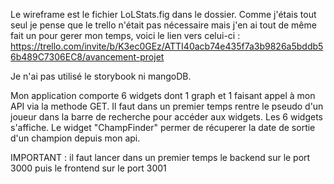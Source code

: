 Le wireframe est le fichier LoLStats.fig dans le dossier.
Comme j'étais tout seul je pense que le trello n'était pas nécessaire mais j'en ai tout de même fait un pour gerer mon temps, voici le lien vers celui-ci :
https://trello.com/invite/b/K3ec0GEz/ATTI40acb74e435f7a3b9826a5bddb56b489C7306EC8/avancement-projet

Je n'ai pas utilisé le storybook ni mangoDB.

Mon application comporte 6 widgets dont 1 graph et 1 faisant appel à mon API via la methode GET.
Il faut dans un premier temps rentre le pseudo d'un joueur dans la barre de recherche pour accéder aux widgets.
Les 6 widgets s'affiche.
Le widget "ChampFinder" permer de récuperer la date de sortie d'un champion depuis mon api.

IMPORTANT : il faut lancer dans un premier temps le backend sur le port 3000 puis le frontend sur le port 3001